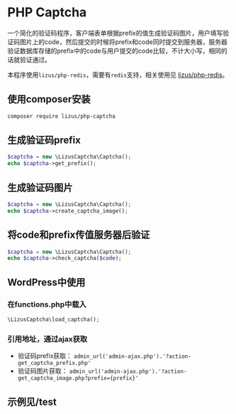 # PHP Captcha

一个简化的验证码程序，客户端表单根据prefix的值生成验证码图片，用户填写验证码图片上的code，然后提交的时候将prefix和code同时提交到服务器，服务器验证数据库存储的prefix中的code与用户提交的code比较，不计大小写，相同的话就验证通过。

本程序使用`lizus/php-redis`，需要有`redis`支持，相关使用见 [lizus/php-redis](https://packagist.org/packages/lizus/php-redis#dev-master)。

## 使用composer安装
```bash
composer require lizus/php-captcha
```

## 生成验证码prefix

```php
$captcha = new \LizusCaptcha\Captcha();
echo $captcha->get_prefix();
```

## 生成验证码图片

```php
$captcha = new \LizusCaptcha\Captcha();
echo $captcha->create_captcha_image();
```

## 将code和prefix传值服务器后验证

```php
$captcha = new \LizusCaptcha\Captcha();
echo $captcha->check_captcha($code);
```

## WordPress中使用

### 在functions.php中载入
```php
\LizusCaptcha\load_captcha();
```

### 引用地址，通过ajax获取
* 验证码prefix获取： `admin_url('admin-ajax.php').'?action-get_captcha_prefix.php'`
* 验证码图片获取： `admin_url('admin-ajax.php').'?action-get_captcha_image.php?prefix={prefix}'`

## 示例见/test